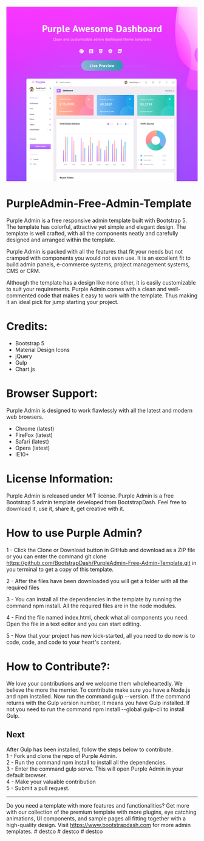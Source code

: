 <a href="http://www.bootstrapdash.com/demo/purple-admin-free" target="_blank"><img src="screenshot.jpg"></a>

<h1>PurpleAdmin-Free-Admin-Template</h1>
Purple Admin is a free responsive admin template built with Bootstrap 5. The template has colorful, attractive yet simple and elegant design. The template is well crafted, with all the components neatly and carefully designed and arranged within the template.

Purple Admin is packed with all the features that fit your needs but not cramped with components you would not even use. It is an excellent fit to build admin panels, e-commerce systems,  project management systems, CMS or CRM.

Although the template has a design like none other, it is easily customizable to suit your requirements. Purple Admin comes with a clean and well-commented code that makes it easy to work with the template. Thus making it an ideal pick for jump starting your project.


<h1>Credits:</h1>

- Bootstrap 5
- Material Design Icons
- jQuery
- Gulp
- Chart.js

<h1>Browser Support:</h1>

Purple Admin is designed to work flawlessly with all the latest and modern web browsers.

- Chrome (latest)
- FireFox (latest)
- Safari (latest)
- Opera (latest)
- IE10+  

<h1>License Information:</h1>


Purple Admin is released under MIT license. Purple Admin is a free Bootstrap 5 admin template developed from BootstrapDash. Feel free to download it, use it, share it, get creative with it.

<h1>How to use Purple Admin?</h1>


1 - Click the Clone or Download button in GitHub and download as a ZIP file or you can enter the command git clone https://github.com/BootstrapDash/PurpleAdmin-Free-Admin-Template.git in you terminal to get a copy of this template.

2 - After the files have been downloaded you will get a folder with all the required files

3 - You can install all the dependencies in the template by running the command npm install. All the required files are in the node modules.

4 - Find the file named index.html, check what all components you need. Open the file in a text editor and you can start editing.

5 - Now that your project has now kick-started, all you need to do now is to code, code, and code to your heart's content.

<h1>How to Contribute?:</h1>


We love your contributions and we welcome them wholeheartedly. We believe the more the merrier.
To contribute make sure you have a Node.js and npm installed. Now run the command gulp --version. If the command returns with the Gulp version number, it means you have Gulp installed. If not you need to run the command npm install --global gulp-cli to install Gulp.

<h2>Next</h2>

After Gulp has been installed, follow the steps below to contribute.
  <br>
	1 - Fork and clone the repo of Purple Admin.
  <br>
	2 - Run the command npm install to install all the dependencies.
  <br>
	3 - Enter the command gulp serve. This will open Purple Admin in your default browser.
  <br>
	4 - Make your valuable contribution
  <br>
	5 - Submit a pull request.
  <hr>
	Do you need a template with more features and functionalities? Get more with our collection of the premium template with more plugins, eye catching animations, UI components, and sample pages all fitting together with a high-quality design.
Visit
  <a href="https://www.bootstrapdash.com" target="_blank">https://www.bootstrapdash.com</a> for more admin templates.
#   d e s t c o 
 
 #   d e s t c o 
 
 #   d e s t c o 
 
 